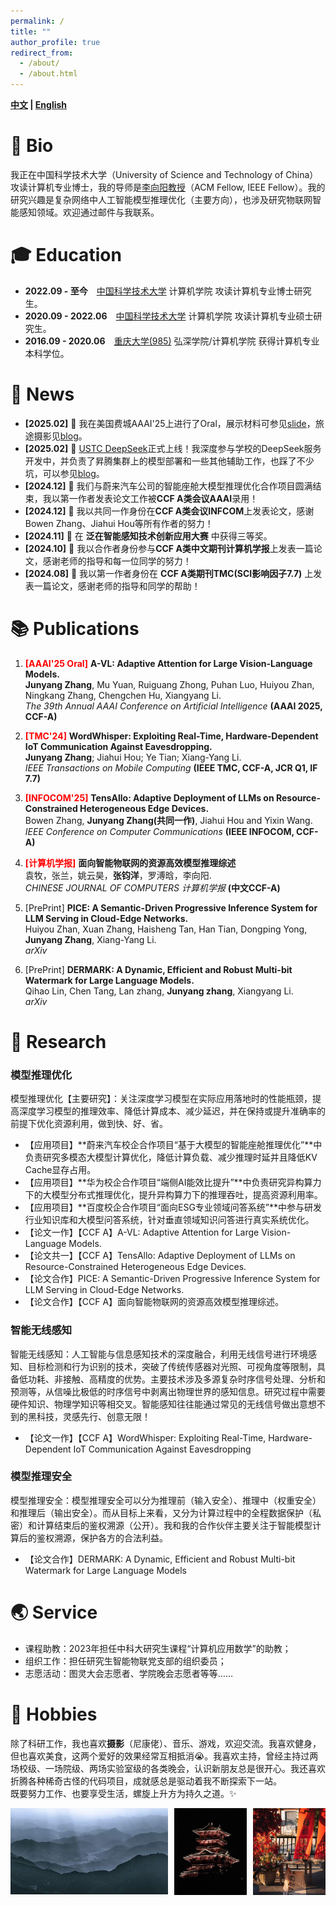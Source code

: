 ```yaml
---
permalink: /
title: ""
author_profile: true
redirect_from: 
  - /about/
  - /about.html
---
```


**[中文](/) \| [English](/english)**

# 👤 Bio

我正在中国科学技术大学（University of Science and Technology of China）攻读计算机专业博士，我的导师是[李向阳教授](https://cs.ustc.edu.cn/2020/0806/c23235a460096/page.htm)（ACM Fellow, IEEE Fellow）。我的研究兴趣是复杂网络中人工智能模型推理优化（主要方向），也涉及研究物联网智能感知领域。欢迎通过邮件与我联系。


# 🎓 Education
- **2022.09 - 至今**&emsp;<a href="https://ustc.edu.cn/" style="color: inherit;">中国科学技术大学</a> 计算机学院 攻读计算机专业博士研究生。
- **2020.09 - 2022.06**&emsp;<a href="https://ustc.edu.cn/" style="color: inherit;">中国科学技术大学</a> 计算机学院 攻读计算机专业硕士研究生。
- **2016.09 - 2020.06**&emsp;<a href="https://www.cqu.edu.cn/" style="color: inherit;">重庆大学(985)</a> 弘深学院/计算机学院 获得计算机专业本科学位。

# 📰 News
- **[2025.02]** 🎉 我在美国费城AAAI'25上进行了Oral，展示材料可参见[slide](/files/slides_2938_oral.pdf)，旅途摄影见[blog](/posts/2025/03/photography-1/)。
- **[2025.02]** 🎉 [USTC DeepSeek](https://chat.ustc.edu.cn/)正式上线！我深度参与学校的DeepSeek服务开发中，并负责了昇腾集群上的模型部署和一些其他辅助工作，也踩了不少坑，可以参见[blog](/posts/2025/02/thinking-4/)。
- **[2024.12]** 🎉 我们与蔚来汽车公司的智能座舱大模型推理优化合作项目圆满结束，我以第一作者发表论文工作被**CCF A类会议AAAI**录用！
- **[2024.12]** 🎉 我以共同一作身份在**CCF A类会议INFCOM**上发表论文，感谢Bowen Zhang、Jiahui Hou等所有作者的努力！
- **[2024.11]** 🎉 在 **泛在智能感知技术创新应用大赛** 中获得三等奖。
- **[2024.10]** 🎉 我以合作者身份参与**CCF A类中文期刊计算机学报**上发表一篇论文，感谢老师的指导和每一位同学的努力！
- **[2024.08]** 🎉 我以第一作者身份在 **CCF A类期刊TMC(SCI影响因子7.7)** 上发表一篇论文，感谢老师的指导和同学的帮助！

# 📚 Publications
1. <span style="color: red; font-weight: bold;">[AAAI'25 Oral]</span> **A-VL: Adaptive Attention for Large Vision-Language Models.**  
   **Junyang Zhang**, Mu Yuan, Ruiguang Zhong, Puhan Luo, Huiyou Zhan, Ningkang Zhang, Chengchen Hu, Xiangyang Li.  
   *The 39th Annual AAAI Conference on Artificial Intelligence* **(AAAI 2025, CCF-A)**

2. <span style="color: red; font-weight: bold;">[TMC'24]</span> **WordWhisper: Exploiting Real-Time, Hardware-Dependent IoT Communication Against Eavesdropping.**  
   **Junyang Zhang**; Jiahui Hou; Ye Tian; Xiang-Yang Li.  
   *IEEE Transactions on Mobile Computing* **(IEEE TMC, CCF-A, JCR Q1, IF 7.7)**

3. <span style="color: red; font-weight: bold;">[INFOCOM'25]</span> **TensAllo: Adaptive Deployment of LLMs on Resource-Constrained Heterogeneous Edge Devices.**  
   Bowen Zhang, **Junyang Zhang(共同一作)**, Jiahui Hou and Yixin Wang.  
   *IEEE Conference on Computer Communications* **(IEEE INFOCOM, CCF-A)**

4. <span style="color: red; font-weight: bold;">[计算机学报]</span> **面向智能物联网的资源高效模型推理综述**  
   袁牧，张兰，姚云昊，**张钧洋**，罗溥晗，李向阳.   
   *CHINESE JOURNAL OF COMPUTERS 计算机学报* **(中文CCF-A)**

5. [PrePrint] **PICE: A Semantic-Driven Progressive Inference System for LLM Serving in Cloud-Edge Networks.**  
   Huiyou Zhan, Xuan Zhang, Haisheng Tan, Han Tian, Dongping Yong, **Junyang Zhang**, Xiang-Yang Li.   
   *arXiv*
 
6. [PrePrint] **DERMARK: A Dynamic, Efficient and Robust Multi-bit Watermark for Large Language Models.**  
   Qihao Lin, Chen Tang, Lan zhang, **Junyang zhang**, Xiangyang Li.   
   *arXiv* 


# 📝 Research

### 模型推理优化

模型推理优化【主要研究】：关注深度学习模型在实际应用落地时的性能瓶颈，提高深度学习模型的推理效率、降低计算成本、减少延迟，并在保持或提升准确率的前提下优化资源利用，做到快、好、省。
- 【应用项目】**蔚来汽车校企合作项目“基于大模型的智能座舱推理优化”**中负责研究多模态大模型计算优化，降低计算负载、减少推理时延并且降低KV Cache显存占用。
- 【应用项目】**华为校企合作项目“端侧AI能效比提升”**中负责研究异构算力下的大模型分布式推理优化，提升异构算力下的推理吞吐，提高资源利用率。
- 【应用项目】**百度校企合作项目“面向ESG专业领域问答系统”**中参与研发行业知识库和大模型问答系统，针对垂直领域知识问答进行真实系统优化。
- 【论文一作】【CCF A】A-VL: Adaptive Attention for Large Vision-Language Models.
- 【论文共一】【CCF A】TensAllo: Adaptive Deployment of LLMs on Resource-Constrained Heterogeneous Edge Devices.
- 【论文合作】PICE: A Semantic-Driven Progressive Inference System for LLM Serving in Cloud-Edge Networks.
- 【论文合作】【CCF A】面向智能物联网的资源高效模型推理综述。

### 智能无线感知

智能无线感知：人工智能与信息感知技术的深度融合，利用无线信号进行环境感知、目标检测和行为识别的技术，突破了传统传感器对光照、可视角度等限制，具备低功耗、非接触、高精度的优势。主要技术涉及多源复杂时序信号处理、分析和预测等，从信噪比极低的时序信号中剥离出物理世界的感知信息。研究过程中需要硬件知识、物理学知识等相交叉。智能感知往往能通过常见的无线信号做出意想不到的黑科技，灵感先行、创意无限！
- 【论文一作】【CCF A】WordWhisper: Exploiting Real-Time, Hardware-Dependent IoT Communication Against Eavesdropping

### 模型推理安全

模型推理安全：模型推理安全可以分为推理前（输入安全）、推理中（权重安全）和推理后（输出安全）。而从目标上来看，又分为计算过程中的全程数据保护（私密）和计算结束后的鉴权溯源（公开）。我和我的合作伙伴主要关注于智能模型计算后的鉴权溯源，保护各方的合法利益。
- 【论文合作】DERMARK: A Dynamic, Efficient and Robust Multi-bit Watermark for Large Language Models


# 🌏 Service
- 课程助教：2023年担任中科大研究生课程“计算机应用数学”的助教；
- 组织工作：担任研究生智能物联党支部的组织委员；
- 志愿活动：图灵大会志愿者、学院晚会志愿者等等……


# 💫 Hobbies

除了科研工作，我也喜欢**摄影**（尼康佬）、音乐、游戏，欢迎交流。我喜欢健身，但也喜欢美食，这两个爱好的效果经常互相抵消😭。我喜欢主持，曾经主持过两场校级、一场院级、两场实验室级的各类晚会，认识新朋友总是很开心。我还喜欢折腾各种稀奇古怪的代码项目，成就感总是驱动着我不断探索下一站。   
既要努力工作、也要享受生活，螺旋上升方为持久之道。✨


<div style="width:100%; margin:0 auto;">
    <div style="display:flex; width:100%; margin-bottom:10px;">
      <!-- 第一张图片 -->
      <div style="flex:0 0 50%; margin-right:2%;">
        <!-- 图片裁剪容器：利用 padding-top 设置固定比例 -->
        <div style="position:relative; width:100%; overflow:hidden; padding-top:55%;">
          <a href="/images/IMG70.jpg" target="_blank">
          <img src="../images/IMG70_small.jpg" alt="摄影作品" style="position:absolute; top:0; left:0; width:100%; height:100%; object-fit:cover;"> </a>
        </div>
      </div>
      <!-- 第二张图片 -->
      <div style="flex:0 0 23%; margin-right:2%;">
        <div style="position:relative; width:100%; overflow:hidden; padding-top:120%;">
          <a href="/images/IMG69.jpg" target="_blank">
          <img src="../images/IMG69_small.jpg" alt="摄影作品" style="position:absolute; top:0; left:0; width:100%; height:100%; object-fit:cover;"></a>
        </div>
      </div>
    <!-- 第三张图片 -->
      <div style="flex:0 0 23%">
        <div style="position:relative; width:100%; overflow:hidden; padding-top:120%;">
          <a href="/images/IMG71.jpg" target="_blank">
          <img src="./images/IMG71_small.jpg" alt="摄影作品" style="position:absolute; top:0; left:0; width:100%; height:100%; object-fit:cover;"></a>
        </div>
      </div>
    </div>


  </div>

<br>

